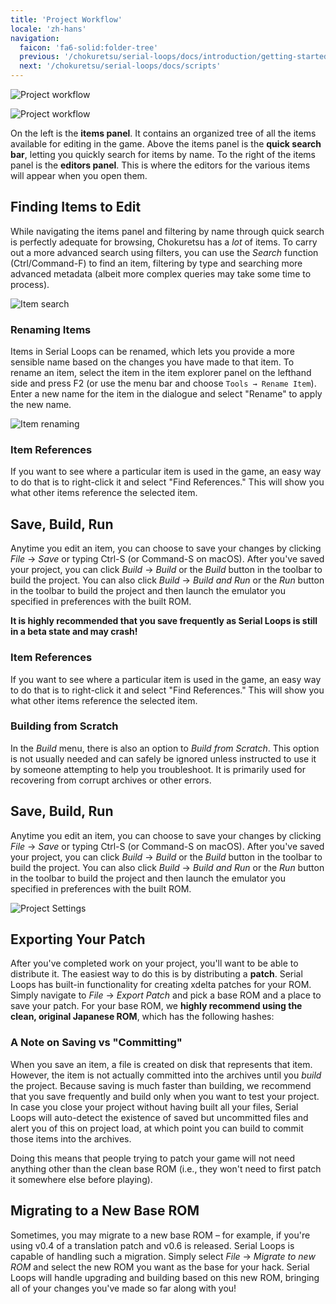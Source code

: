 ```yaml
---
title: 'Project Workflow'
locale: 'zh-hans'
navigation:
  faicon: 'fa6-solid:folder-tree'
  previous: '/chokuretsu/serial-loops/docs/introduction/getting-started'
  next: '/chokuretsu/serial-loops/docs/scripts'
---
```


![Project workflow](/images/chokuretsu/serial-loops/project-workflow.png)

![Project workflow](/images/chokuretsu/serial-loops/project-workflow.png)

On the left is the **items panel**. It contains an organized tree of all the items available for editing in the game. Above the items panel is the **quick search bar**, letting you quickly search for items by name. To the right of the items panel is the **editors panel**. This is where the editors for the various items will appear when you open them.

## Finding Items to Edit
While navigating the items panel and filtering by name through quick search is perfectly adequate for browsing, Chokuretsu has a _lot_ of items. To carry out a more advanced search using filters, you can use the _Search_ function (Ctrl/Command-F) to find an item, filtering by type and searching more advanced metadata (albeit more complex queries may take some time to process).

![Item search](/images/chokuretsu/serial-loops/item-search.png)

### Renaming Items
Items in Serial Loops can be renamed, which lets you provide a more sensible name based on the changes you have made to that item. To rename an item, select the item in the item explorer panel on the lefthand side and press F2 (or use the menu bar and choose `Tools → Rename Item`). Enter a new name for the item in the dialogue and select "Rename" to apply the new name.

![Item renaming](/images/chokuretsu/serial-loops/item-renaming.png)

### Item References
If you want to see where a particular item is used in the game, an easy way to do that is to right-click it and select "Find References." This will show
you what other items reference the selected item.

## Save, Build, Run
Anytime you edit an item, you can choose to save your changes by clicking _File_ &rarr; _Save_ or typing Ctrl-S (or Command-S on macOS). After you've saved your project, you can click _Build_ &rarr; _Build_ or the _Build_ button in the toolbar to build the project. You can also click _Build_ &rarr; _Build and Run_ or the _Run_ button in the toolbar to build the project and then launch the emulator you specified in preferences with the built ROM.

**It is highly recommended that you save frequently as Serial Loops is still in a beta state and may crash!**

### Item References
If you want to see where a particular item is used in the game, an easy way to
do that is to right-click it and select "Find References." This will show you
what other items reference the selected item.

### Building from Scratch
In the _Build_ menu, there is also an option to _Build from Scratch_. This option is not usually needed and can safely be ignored unless instructed to
use it by someone attempting to help you troubleshoot. It is primarily used for recovering from corrupt archives or other errors.

## Save, Build, Run
Anytime you edit an item, you can choose to save your changes by clicking _File_
→ _Save_ or typing Ctrl-S (or Command-S on macOS). After you've saved your
project, you can click _Build_ → _Build_ or the _Build_ button in the toolbar to
build the project. You can also click _Build_ → _Build and Run_ or the _Run_
button in the toolbar to build the project and then launch the emulator you
specified in preferences with the built ROM.

![Project Settings](/images/chokuretsu/serial-loops/project-settings.png)

## Exporting Your Patch
After you've completed work on your project, you'll want to be able to distribute it. The easiest way to do this is by distributing a **patch**.
Serial Loops has built-in functionality for creating xdelta patches for your ROM. Simply navigate to _File_ &rarr; _Export Patch_ and pick a base
ROM and a place to save your patch. For your base ROM, we **highly recommend using the clean, original Japanese ROM**, which has the following hashes:

### A Note on Saving vs "Committing"
When you save an item, a file is created on disk that represents that item.
However, the item is not actually committed into the archives until you _build_
the project. Because saving is much faster than building, we recommend that you
save frequently and build only when you want to test your project. In case you
close your project without having built all your files, Serial Loops will
auto-detect the existence of saved but uncommitted files and alert you of this
on project load, at which point you can build to commit those items into the
archives.

Doing this means that people trying to patch your game will not need anything other than the clean base ROM (i.e., they won't need to first patch
it somewhere else before playing).

## Migrating to a New Base ROM
Sometimes, you may migrate to a new base ROM &ndash; for example, if you're using v0.4 of a translation patch and v0.6 is released. Serial Loops is
capable of handling such a migration. Simply select _File_ &rarr; _Migrate to new ROM_ and select the new ROM you want as the base for your hack.
Serial Loops will handle upgrading and building based on this new ROM, bringing all of your changes you've made so far along with you!